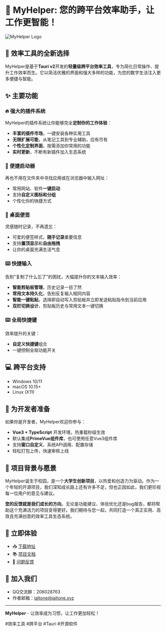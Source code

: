 # 📣 MyHelper: 您的跨平台效率助手，让工作更智能！

![MyHelper Logo](https://github.com/MyHelperHub/myhelper/raw/main/public/icon.png)

## 🚀 效率工具的全新选择

MyHelper是基于**Tauri v2**开发的**轻量级跨平台效率工具**，专为简化日常操作、提升工作效率而生。它以简洁优雅的界面和强大多样的功能，为您的数字生活注入更多便捷与智能。

## ✨ 主要功能

### 🔥 强大的插件系统

MyHelper的插件系统让你能够完全**定制你的工作体验**：

- **丰富的插件市场**，一键安装各种实用工具
- **无限扩展可能**，从笔记工具到专业辅助，应有尽有
- **个性化定制界面**，按需添加你常用的功能
- **实时更新**，不断有新插件加入生态系统

### 🚀 便捷启动器

再也不用在文件夹中寻找应用或在浏览器中输入网址：

- 常用网站、软件**一键启动**
- 支持**自定义图标和分组**
- 个性化你的快捷方式

### 📝 桌面便签

灵感随时记录，不再遗忘：

- 可爱的便签样式，**随手记录**重要信息
- 支持**置顶显示**和**自由拖拽**
- 让你的桌面充满生活气息

### ⌨️ 快捷输入

告别"复制了什么忘了"的困扰，大幅提升你的文本输入效率：

- **智能剪贴板管理**，历史记录一目了然
- **常用文本持久化**，告别反复输入相同内容
- **智能一键粘贴**，选择即自动写入剪贴板并立即发送粘贴指令到当前应用
- **双栏切换设计**，剪贴板历史与常用文本一键切换

### ⌨️ 全局快捷键

效率提升的关键：

- **自定义快捷键**组合
- 一键控制全局功能开关

## 💻 跨平台支持

- Windows 10/11
- macOS 10.15+
- Linux (X11)

## 🧩 为开发者准备

如果你是开发者，MyHelper欢迎你参与：

- **Vue3 + TypeScript** 开发环境，热重载秒级生效
- 默认集成**PrimeVue组件库**，也可使用任意Vue3组件库
- 支持**窗口自定义**、系统API调用、配置存储
- 轻松打包上传，快速审核上线

## 💫 项目背景与愿景

MyHelper诞生于校园，是一个**大学生创新项目**，以热爱和创造力为驱动。作为一个年轻的开源项目，我们深知成长路上还有许多不足，但也正因如此，我们更珍视每一位用户的意见与建议。

**您的反馈就是我们成长的方向**。无论是功能建议、体验优化还是bug报告，都将帮助这个充满活力的项目变得更好。我们期待与您一起，共同打造一个真正实用、高效且充满创意的效率工具生态系统。

## 🔗 立即体验

- 📥 [下载地址](https://github.com/MyHelperHub/myhelper/releases)
- 📚 [项目文档](https://github.com/MyHelperHub/myhelper/wiki)
- 🐛 [问题反馈](https://github.com/MyHelperHub/myhelper/issues)

## 🤝 加入我们

- QQ交流群：206028763
- 作者邮箱：ialtone@ialtone.xyz

---

**MyHelper** - 让效率成为习惯，让工作更加轻松！

#效率工具 #跨平台 #Tauri #开源软件

